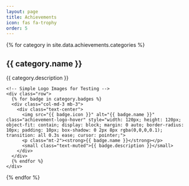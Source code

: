 ```yaml
---
layout: page
title: Achievements
icon: fas fa-trophy
order: 5
---
```


<div class="achievements-container">
  {% for category in site.data.achievements.categories %}
  <section class="mb-5">
    <!-- Category Header -->
    <div class="d-flex align-items-center mb-4">
      <i class="{{ category.icon }} me-3 text-primary" style="font-size: 1.75rem;"></i>
      <div>
        <h2 class="mb-1">{{ category.name }}</h2>
        <p class="text-muted mb-0">{{ category.description }}</p>
      </div>
    </div>
    
    <!-- Simple Logo Images for Testing -->
    <div class="row">
      {% for badge in category.badges %}
      <div class="col-md-3 mb-3">
        <div class="text-center">
          <img src="{{ badge.icon }}" alt="{{ badge.name }}" class="achievement-logo-hover" style="width: 120px; height: 120px; object-fit: contain; display: block; margin: 0 auto; border-radius: 10px; padding: 10px; box-shadow: 0 2px 8px rgba(0,0,0,0.1); transition: all 0.3s ease; cursor: pointer;">
          <p class="mt-2"><strong>{{ badge.name }}</strong></p>
          <small class="text-muted">{{ badge.description }}</small>
        </div>
      </div>
      {% endfor %}
    </div>
  </section>
  {% endfor %}
</div>

<style>
/* Hover animation for achievement logos */
.achievement-logo-hover:hover {
  transform: scale(1.15);
  box-shadow: 0 8px 20px rgba(0,0,0,0.25);
  border-radius: 15px;
}

/* Optional: Add a subtle glow effect */
.achievement-logo-hover:hover {
  transform: scale(1.15);
  box-shadow: 0 8px 20px rgba(0,0,0,0.25), 0 0 0 3px rgba(59, 130, 246, 0.1);
  border-radius: 15px;
}

/* Smooth transition for the container on hover */
.col-md-3:hover {
  z-index: 10;
}
</style>
